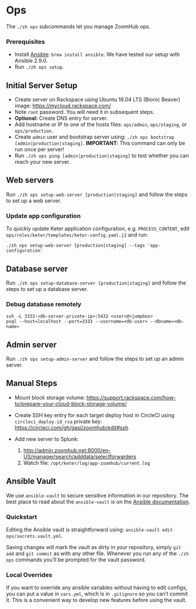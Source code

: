 # Ops

The `./zh ops` subcommands let you manage ZoomHub ops.

### Prerequisites

-   Install [Ansible]: `brew install ansible`.
    We have tested our setup with Ansible 2.9.0.
-   Run `./zh ops setup`.

## Initial Server Setup

-   Create server on Rackspace using Ubuntu 18.04 LTS (Bionic Beaver) image:
    <https://mycloud.rackspace.com/>
-   Note `root` password. You will need it in subsequent steps.
-   **Optional:** Create DNS entry for server.
-   Add hostname or IP to one of the hosts files: `ops/admin`,
    `ops/staging`, or `ops/production`.
-   Create `admin` user and bootstrap server using:
    `./zh ops bootstrap [admin|production|staging]`.
    **IMPORTANT:** This command can only be run once per server!
-   Run `./zh ops ping [admin|production|staging]` to test whether you can reach
    your new server.

## Web servers

Run `./zh ops setup-web-server [production|staging]` and follow the steps to
set up a web server.

### Update app configuration

To quickly update Keter application configuration, e.g. `PROCESS_CONTENT`,
edit `ops/roles/keter/templates/keter-config.yaml.j2` and run:

```
./zh ops setup-web-server [production|staging] --tags 'app-configuration'
```

## Database server

Run `./zh ops setup-database-server [production|staging]` and follow the steps
to set up a database server.

### Debug database remotely

```
ssh -L 3333:<db-server-private-ip>:5432 <user>@<jumpbox>
psql --host=localhost --port=3333 --username=<db-user> --dbname=<db-name>
```

## Admin server

Run `./zh ops setup-admin-server` and follow the steps to set up an admin server.

## Manual Steps

- Mount block storage volume:
  https://support.rackspace.com/how-to/prepare-your-cloud-block-storage-volume/

- Create SSH key entry for each target deploy host in CircleCI using
  `circleci_deploy.id_rsa` private key:
  <https://circleci.com/gh/gasi/zoomhub/edit#ssh>

- Add new server to Splunk:
  1. <http://admin.zoomhub.net:8000/en-US/manager/search/adddata/selectforwarders>
  2. Watch file: `/opt/keter/log/app-zoomhub/current.log`

## Ansible Vault

We use `ansible-vault` to secure sensitive information in our repository.
The best place to read about the `ansible-vault` is on the
[Ansible documentation](http://docs.ansible.com/playbooks_vault.html).

### Quickstart

Editing the Ansible vault is straightforward using:
`ansible-vault edit ops/secrets.vault.yml`.

Saving changes will mark the vault as dirty in your repository, simply `git add`
and `git commit` as with any other file. Whenever you run any of the `./zh ops`
commands you’ll be prompted for the vault password.

### Local Overrides

If you want to override any ansible variables without having to edit configs,
you can put a value in `vars.yml`, which is in `.gitignore` so you can’t commit
it. This is a convenient way to develop new features before using the vault.


[Ansible]: http://docs.ansible.com
